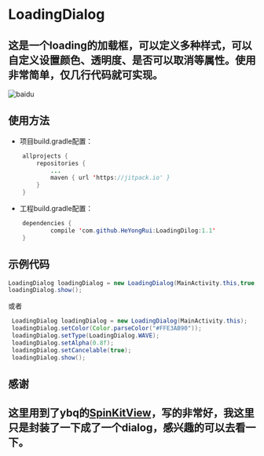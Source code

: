 # LoadingDialog
## 这是一个loading的加载框，可以定义多种样式，可以自定义设置颜色、透明度、是否可以取消等属性。使用非常简单，仅几行代码就可实现。
![baidu](https://raw.githubusercontent.com/HeYongRui/LoadingDilog/master/app/src/main/res/gif.gif "效果图")
## 使用方法
* 项目build.gradle配置：
```Java
	allprojects {
		repositories {
			...
			maven { url 'https://jitpack.io' }
		}
	}
```
* 工程build.gradle配置：
```Java
	dependencies {
	        compile 'com.github.HeYongRui:LoadingDilog:1.1'
	}
```
## 示例代码
```Java
LoadingDialog loadingDialog = new LoadingDialog(MainActivity.this,true,0.8f,LoadingDialog.ROTATINGPLANE,Color.BLUE);
loadingDialog.show();
```
或者
```Java
 LoadingDialog loadingDialog = new LoadingDialog(MainActivity.this);
 loadingDialog.setColor(Color.parseColor("#FFE3AB90"));
 loadingDialog.setType(LoadingDialog.WAVE);
 loadingDialog.setAlpha(0.8f);
 loadingDialog.setCancelable(true);
 loadingDialog.show();
```
## 感谢
## 这里用到了ybq的[SpinKitView](https://github.com/ybq/Android-SpinKit)，写的非常好，我这里只是封装了一下成了一个dialog，感兴趣的可以去看一下。
